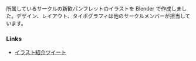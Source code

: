 <!-- markdownlint-disable-file MD041 -->

所属しているサークルの新歓パンフレットのイラストを Blender で作成しました。デザイン、レイアウト、タイポグラフィは他のサークルメンバーが担当しています。

### Links

- [イラスト紹介ツイート](https://twitter.com/d_etteiu8383/status/1375953569111662595)
